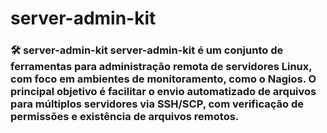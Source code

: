 # server-admin-kit
### 🛠️ server-admin-kit  **server-admin-kit** é um conjunto de ferramentas para administração remota de servidores Linux, com foco em ambientes de monitoramento, como o Nagios. O principal objetivo é facilitar o envio automatizado de arquivos para múltiplos servidores via SSH/SCP, com verificação de permissões e existência de arquivos remotos.
